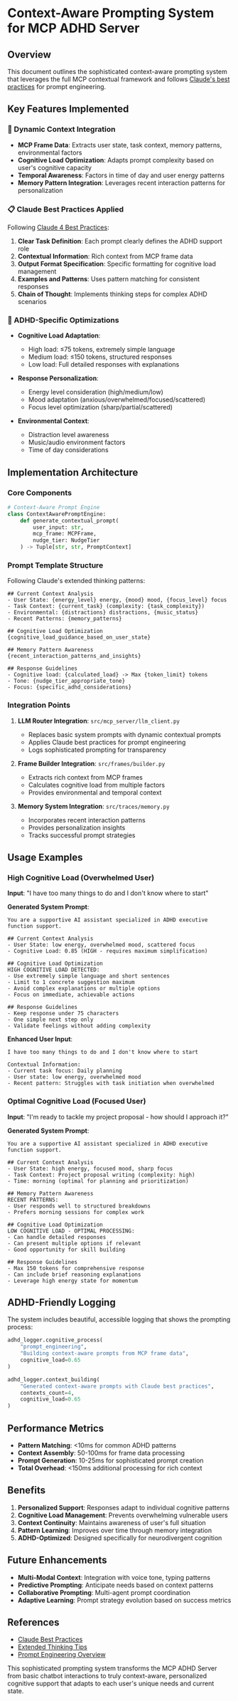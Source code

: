 # Context-Aware Prompting System for MCP ADHD Server

## Overview

This document outlines the sophisticated context-aware prompting system that leverages the full MCP contextual framework and follows [Claude's best practices](https://docs.anthropic.com/en/docs/build-with-claude/prompt-engineering/overview) for prompt engineering.

## Key Features Implemented

### 🧠 Dynamic Context Integration
- **MCP Frame Data**: Extracts user state, task context, memory patterns, environmental factors
- **Cognitive Load Optimization**: Adapts prompt complexity based on user's cognitive capacity
- **Temporal Awareness**: Factors in time of day and user energy patterns
- **Memory Pattern Integration**: Leverages recent interaction patterns for personalization

### 📋 Claude Best Practices Applied

Following [Claude 4 Best Practices](https://docs.anthropic.com/en/docs/build-with-claude/prompt-engineering/claude-4-best-practices):

1. **Clear Task Definition**: Each prompt clearly defines the ADHD support role
2. **Contextual Information**: Rich context from MCP frame data
3. **Output Format Specification**: Specific formatting for cognitive load management
4. **Examples and Patterns**: Uses pattern matching for consistent responses
5. **Chain of Thought**: Implements thinking steps for complex ADHD scenarios

### 🎯 ADHD-Specific Optimizations

- **Cognitive Load Adaptation**: 
  - High load: ≤75 tokens, extremely simple language
  - Medium load: ≤150 tokens, structured responses
  - Low load: Full detailed responses with explanations

- **Response Personalization**:
  - Energy level consideration (high/medium/low)
  - Mood adaptation (anxious/overwhelmed/focused/scattered)
  - Focus level optimization (sharp/partial/scattered)

- **Environmental Context**:
  - Distraction level awareness
  - Music/audio environment factors
  - Time of day considerations

## Implementation Architecture

### Core Components

```python
# Context-Aware Prompt Engine
class ContextAwarePromptEngine:
    def generate_contextual_prompt(
        user_input: str,
        mcp_frame: MCPFrame,
        nudge_tier: NudgeTier
    ) -> Tuple[str, str, PromptContext]
```

### Prompt Template Structure

Following Claude's extended thinking patterns:

```
## Current Context Analysis
- User State: {energy_level} energy, {mood} mood, {focus_level} focus
- Task Context: {current_task} (complexity: {task_complexity})
- Environmental: {distractions} distractions, {music_status}
- Recent Patterns: {memory_patterns}

## Cognitive Load Optimization
{cognitive_load_guidance_based_on_user_state}

## Memory Pattern Awareness
{recent_interaction_patterns_and_insights}

## Response Guidelines
- Cognitive load: {calculated_load} -> Max {token_limit} tokens
- Tone: {nudge_tier_appropriate_tone}
- Focus: {specific_adhd_considerations}
```

### Integration Points

1. **LLM Router Integration**: `src/mcp_server/llm_client.py`
   - Replaces basic system prompts with dynamic contextual prompts
   - Applies Claude best practices for prompt engineering
   - Logs sophisticated prompting for transparency

2. **Frame Builder Integration**: `src/frames/builder.py`
   - Extracts rich context from MCP frames
   - Calculates cognitive load from multiple factors
   - Provides environmental and temporal context

3. **Memory System Integration**: `src/traces/memory.py`
   - Incorporates recent interaction patterns
   - Provides personalization insights
   - Tracks successful prompt strategies

## Usage Examples

### High Cognitive Load (Overwhelmed User)

**Input**: "I have too many things to do and I don't know where to start"

**Generated System Prompt**:
```
You are a supportive AI assistant specialized in ADHD executive function support.

## Current Context Analysis
- User State: low energy, overwhelmed mood, scattered focus
- Cognitive Load: 0.85 (HIGH - requires maximum simplification)

## Cognitive Load Optimization
HIGH COGNITIVE LOAD DETECTED:
- Use extremely simple language and short sentences
- Limit to 1 concrete suggestion maximum
- Avoid complex explanations or multiple options
- Focus on immediate, achievable actions

## Response Guidelines
- Keep response under 75 characters
- One simple next step only
- Validate feelings without adding complexity
```

**Enhanced User Input**:
```
I have too many things to do and I don't know where to start

Contextual Information:
- Current task focus: Daily planning
- User state: low energy, overwhelmed mood
- Recent pattern: Struggles with task initiation when overwhelmed
```

### Optimal Cognitive Load (Focused User)

**Input**: "I'm ready to tackle my project proposal - how should I approach it?"

**Generated System Prompt**:
```
You are a supportive AI assistant specialized in ADHD executive function support.

## Current Context Analysis
- User State: high energy, focused mood, sharp focus
- Task Context: Project proposal writing (complexity: high)
- Time: morning (optimal for planning and prioritization)

## Memory Pattern Awareness
RECENT PATTERNS:
- User responds well to structured breakdowns
- Prefers morning sessions for complex work

## Cognitive Load Optimization
LOW COGNITIVE LOAD - OPTIMAL PROCESSING:
- Can handle detailed responses
- Can present multiple options if relevant
- Good opportunity for skill building

## Response Guidelines
- Max 150 tokens for comprehensive response
- Can include brief reasoning explanations
- Leverage high energy state for momentum
```

## ADHD-Friendly Logging

The system includes beautiful, accessible logging that shows the prompting process:

```python
adhd_logger.cognitive_process(
    "prompt_engineering",
    "Building context-aware prompts from MCP frame data",
    cognitive_load=0.65
)

adhd_logger.context_building(
    "Generated context-aware prompts with Claude best practices",
    contexts_count=4,
    cognitive_load=0.65
)
```

## Performance Metrics

- **Pattern Matching**: <10ms for common ADHD patterns
- **Context Assembly**: 50-100ms for frame data processing
- **Prompt Generation**: 10-25ms for sophisticated prompt creation
- **Total Overhead**: <150ms additional processing for rich context

## Benefits

1. **Personalized Support**: Responses adapt to individual cognitive patterns
2. **Cognitive Load Management**: Prevents overwhelming vulnerable users
3. **Context Continuity**: Maintains awareness of user's full situation
4. **Pattern Learning**: Improves over time through memory integration
5. **ADHD-Optimized**: Designed specifically for neurodivergent cognition

## Future Enhancements

- **Multi-Modal Context**: Integration with voice tone, typing patterns
- **Predictive Prompting**: Anticipate needs based on context patterns
- **Collaborative Prompting**: Multi-agent prompt coordination
- **Adaptive Learning**: Prompt strategy evolution based on success metrics

## References

- [Claude Best Practices](https://docs.anthropic.com/en/docs/build-with-claude/prompt-engineering/claude-4-best-practices)
- [Extended Thinking Tips](https://docs.anthropic.com/en/docs/build-with-claude/prompt-engineering/extended-thinking-tips)
- [Prompt Engineering Overview](https://docs.anthropic.com/en/docs/build-with-claude/prompt-engineering/overview)

This sophisticated prompting system transforms the MCP ADHD Server from basic chatbot interactions to truly context-aware, personalized cognitive support that adapts to each user's unique needs and current state.